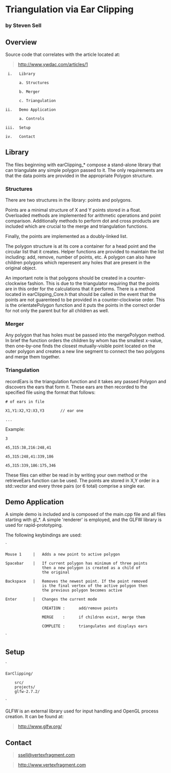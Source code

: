# Triangulation via Ear Clipping
### by Steven Sell

## Overview 

Source code that correlates with the article located at:

> http://www.ywdac.com/articles/1

     i.   Library
     
          a. Structures
          
          b. Merger
          
          c. Triangulation
 
    ii.   Demo Application
    
          a. Controls
 
    iii.  Setup
 
    iv.   Contact


## Library

The files beginning with earClipping_* compose a stand-alone
library that can triangulate any simple polygon passed to it.
The only requirements are that the data points are provided
in the appropriate Polygon structure.

### Structures

There are two structures in the library: points and polygons.

Points are a minimal structure of X and Y points stored in
a float. Overloaded methods are implemented for arithmetic
operations and point comparison. Additionally methods to
perform dot and cross products are included which are crucial
to the merge and triangulation functions.

Finally, the points are implemented as a doubly-linked list.

The polygon structure is at its core a container for a head
point and the circular list that it creates. Helper functions
are provided to maintain the list including: add, remove,
number of points, etc. A polygon can also have children 
polygons which reperesent any holes that are present in the
original object.

An important note is that polygons should be created in a
counter-clockwise fashion. This is due to the triangulator
requiring that the points are in this order for the
calculations that it performs. There is a method located
in earClipping_Core.h that should be called in the event
that the points are not guarenteed to be provided in a
counter-clockwise order. This is the orientatePolygon
function and it puts the points in the correct order
for not only the parent but for all children as well.

### Merger

Any polygon that has holes must be passed into the
mergePolygon method. In brief the function orders the
children by whom has the smallest x-value, then one-by-one
finds the closest mutually-visible point located on the
outer polygon and creates a new line segment to connect
the two polygons and merge them together.

### Triangulation

recordEars is the triangulation function and it takes any
passed Polygon and discovers the ears that form it. These
ears are then recorded to the specified file using the 
format that follows:

    # of ears in file
    
    X1,Y1:X2,Y2:X3,Y3       // ear one
    
    ...

Example:

    3
    
    45,315:38,216:248,41
    
    45,315:248,41:339,186
    
    45,315:339,186:175,346
    

These files can either be read in by writing your own
method or the retrieveEars function can be used. The 
points are stored in X,Y order in a std::vector and 
every three pairs (or 6 total) comprise a single ear.

## Demo Application

A simple demo is included and is composed of the main.cpp
file and all files starting with gl_*. A simple 'renderer'
is employed, and the GLFW library is used for rapid-prototyping.

The following keybindings are used:

`

    Mouse 1     |   Adds a new point to active polygon
    
    Spacebar    |   If current polygon has minimum of three points
                    then a new polygon is created as a child of
                    the original
                    
    Backspace   |   Removes the newest point. If the point removed
                    is the final vertex of the active polygon then
                    the previous polygon becomes active
                    
    Enter       |   Changes the current mode
    
                    CREATION :      add/remove points
                    
                    MERGE    :      if children exist, merge them
                    
                    COMPLETE :      triangulates and displays ears
                    
`

## Setup

`

    EarClipping/

        src/
        projects/
        glfw-2.7.2/
        
`

GLFW is an external library used for input handling and OpenGL
process creation. It can be found at:

> http://www.glfw.org/

## Contact

> ssell@vertexfragment.com

> http://www.vertexfragment.com
